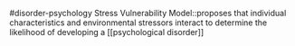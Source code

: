 #disorder-psychology 
Stress Vulnerability Model::proposes that individual characteristics and environmental stressors interact to determine the likelihood of developing a [[psychological disorder]]